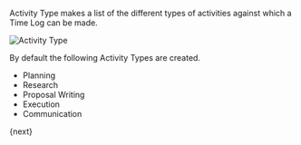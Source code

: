 Activity Type makes a list of the different types of activities against which a Time Log can be made.

<img class="screenshot" alt="Activity Type" src="{{docs_base_url}}/assets/img/project/activity_type.png">

By default the following Activity Types are created.

* Planning
* Research
* Proposal Writing
* Execution
* Communication

{next}